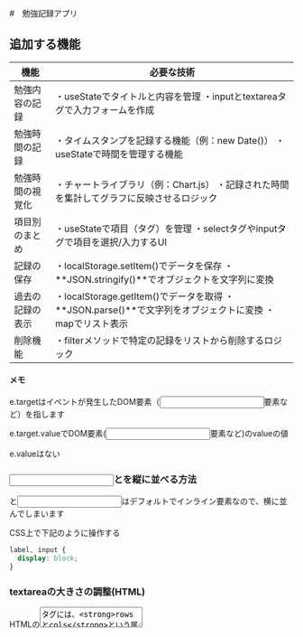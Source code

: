 #　勉強記録アプリ

## 追加する機能

|機能|必要な技術|
|---|---|
|勉強内容の記録|・useStateでタイトルと内容を管理 ・inputとtextareaタグで入力フォームを作成|
|勉強時間の記録|・タイムスタンプを記録する機能（例：new Date()） ・useStateで時間を管理する機能|
|勉強時間の視覚化|・チャートライブラリ（例：Chart.js） ・記録された時間を集計してグラフに反映させるロジック|
|項目別のまとめ|・useStateで項目（タグ）を管理 ・selectタグやinputタグで項目を選択/入力するUI|
|記録の保存|・localStorage.setItem()でデータを保存 ・**JSON.stringify()**でオブジェクトを文字列に変換|
|過去の記録の表示|・localStorage.getItem()でデータを取得 ・**JSON.parse()**で文字列をオブジェクトに変換 ・mapでリスト表示|
|削除機能|・filterメソッドで特定の記録をリストから削除するロジック|

#### メモ

e.targetはイベントが発生したDOM要素（<input>要素など）を指します

e.target.valueでDOM要素(<input>要素など)のvalueの値

e.valueはない

### <input>と<label>を縦に並べる方法

<label>と<input>はデフォルトでインライン要素なので、横に並んでしまいます

CSS上で下記のように操作する
```CSS
label, input {
  display: block;
}
```

### textareaの大きさの調整(HTML)

HTMLの<textarea>タグには、**rowsとcols**という属性があり、これらを使って初期の大きさを設定できます。

rows: テキストエリアの表示行数を指定します。

cols: テキストエリアの**表示列数（文字数）**を指定します。

使用例
```HTML
<textarea rows="10" cols="50"></textarea>
```

## オブジェクトとは



## CSSとは(余談)

CSSは Cascading Style Sheets（カスケーディング・スタイル・シート）の略です。

HTMLがウェブページの「骨組み」や「内容」を作るのに対し、CSSはウェブページの「見た目」や「装飾」を定義します。

例えば、文字の色を変えたり、要素の大きさを調整したり、配置を変えたりするのがCSSの役割です。

CSSの基本的な文法

CSSは、**「誰に、何を、どのように」**装飾するか、という文法で書かれます。

```CSS
セレクタ {
  プロパティ: 値;
  プロパティ: 値;
}
```
1. セレクタ: どのHTML要素を装飾するかを指定します。

 ・h1: すべての<h1>タグに適用

 ・.クラス名: 特定のクラスを持つ要素に適用

 ・#ID名: 特定のIDを持つ要素に適用

2. プロパティ: 変更したい見た目の項目（例：color、font-size）。

3. 値: プロパティに設定する具体的な内容（例：red、20px）。

例えば、h1タグの文字色を青色に変え、文字サイズを24ピクセルにするには、以下のように書きます。
```CSS
h1 {
  color: blue;
  font-size: 24px;
}
```
####　ReactにおけるCSSの運用方法

1. インラインスタイル

HTML要素のstyle属性に直接CSSのスタイルをJavaScriptのオブジェクトとして記述します。手軽ですが、再利用しにくいため、一時的な装飾によく使われます。
```JavaScript
<h1 style={{ color: 'blue', fontSize: '24px' }}>画像検索</h1>
```

2. CSSファイル

App.cssのような外部ファイルにCSSを記述し、Reactコンポーネントの先頭でインポートします。これが最も一般的な方法です。
```JavaScript
// App.js の先頭
import './App.css';

// App.css
h1 {
  color: blue;
  font-size: 24px;
}
```

3. CSSクラス

HTML要素にclassName属性を使ってクラス名を付与し、そのクラスに対してCSSを適用します。これにより、同じ見た目を複数の要素に適用したり、再利用したりできます。
```JavaScript
// App.js
<h1 className="main-heading">画像検索</h1>

// App.css
.main-heading {
  color: blue;
  font-size: 24px;
}
```
